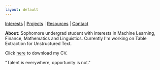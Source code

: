 ```yaml
---
layout: default
---
```


[Interests](/about) \| [Projects](/project) \| [Resources](/resources) \| [Contact](/contact)

**About:** Sophomore undergrad student with interests in Machine Learning, Finance, Mathematics and Linguistics. Currently I'm working on Table Extraction for Unstructured Text.


Click [here](AjwadJaved_CV.pdf) to download my CV.

"Talent is everywhere, opportunity is not."
